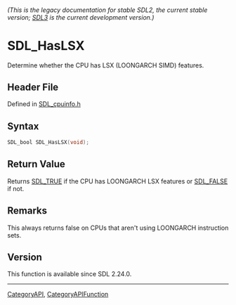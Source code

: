 ###### (This is the legacy documentation for stable SDL2, the current stable version; [SDL3](https://wiki.libsdl.org/SDL3/) is the current development version.)
# SDL_HasLSX

Determine whether the CPU has LSX (LOONGARCH SIMD) features.

## Header File

Defined in [SDL_cpuinfo.h](https://github.com/libsdl-org/SDL/blob/SDL2/include/SDL_cpuinfo.h)

## Syntax

```c
SDL_bool SDL_HasLSX(void);

```

## Return Value

Returns [SDL_TRUE](SDL_TRUE) if the CPU has LOONGARCH LSX features or
[SDL_FALSE](SDL_FALSE) if not.

## Remarks

This always returns false on CPUs that aren't using LOONGARCH instruction
sets.

## Version

This function is available since SDL 2.24.0.

----
[CategoryAPI](CategoryAPI), [CategoryAPIFunction](CategoryAPIFunction)

